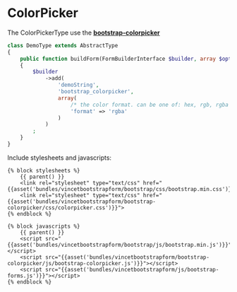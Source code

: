 ColorPicker
==========

The ColorPickerType use the [**bootstrap-colorpicker**][1]

```php
class DemoType extends AbstractType
{
    public function buildForm(FormBuilderInterface $builder, array $options)
    {
        $builder
            ->add(
                'demoString',
                'bootstrap_colorpicker',
                array(
                    /* the color format. can be one of: hex, rgb, rgba */
                    'format' => 'rgba'
                )
            )
        ;
    }
}
```

Include stylesheets and javascripts:
```twig
{% block stylesheets %}
    {{ parent() }}
    <link rel="stylesheet" type="text/css" href="{{asset('bundles/vincetbootstrapform/bootstrap/css/bootstrap.min.css')}}">
    <link rel="stylesheet" type="text/css" href="{{asset('bundles/vincetbootstrapform/bootstrap-colorpicker/css/colorpicker.css')}}">
{% endblock %}

{% block javascripts %}
    {{ parent() }}
    <script src="{{asset('bundles/vincetbootstrapform/bootstrap/js/bootstrap.min.js')}}"></script>
    <script src="{{asset('bundles/vincetbootstrapform/bootstrap-colorpicker/js/bootstrap-colorpicker.js')}}"></script>
    <script src="{{asset('bundles/vincetbootstrapform/js/bootstrap-forms.js')}}"></script>
{% endblock %}
```

[1]: http://www.eyecon.ro/bootstrap-colorpicker/